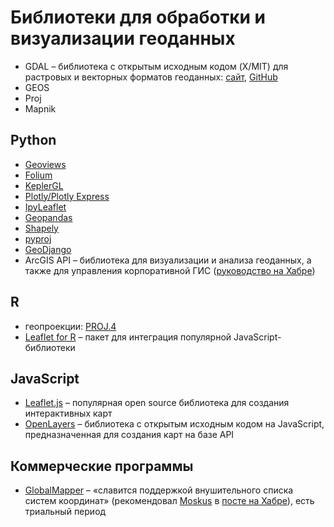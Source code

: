 # Библиотеки для обработки и визуализации геоданных

- GDAL – библиотека с открытым исходным кодом (X/MIT) для растровых и векторных форматов геоданных: [сайт](http://www.gdal.org/), [GitHub](https://github.com/OSGeo/gdal)
- GEOS
- Proj
- Mapnik

## Python
- [Geoviews](https://github.com/holoviz/geoviews)
- [Folium](https://python-visualization.github.io/folium/)
- [KeplerGL](https://kepler.gl/)
- [Plotly/Plotly Express](https://plotly.com/python/mapbox-layers/)
- [IpyLeaflet](https://ipyleaflet.readthedocs.io/en/latest/)
- [Geopandas](https://geopandas.org/)
- [Shapely](https://shapely.readthedocs.io/en/stable/manual.html)
- [pyproj](https://pyproj4.github.io/pyproj/stable/)
- [GeoDjango](https://docs.djangoproject.com/en/4.0/ref/contrib/gis/)
- ArcGIS API – библиотека для визуализации и анализа геоданных, а также для управления корпоративной ГИС ([руководство на Хабре](https://habr.com/ru/company/technoserv/blog/324124/))

## R
- геопроекции: [PROJ.4](http://trac.osgeo.org/proj/)
- [Leaflet for R](https://rstudio.github.io/leaflet/) – пакет для интеграция популярной JavaScript-библиотеки

## JavaScript
- [Leaflet.js](http://leafletjs.com/) – популярная open source библиотека для создания интерактивных карт
- [OpenLayers](https://openlayers.org/) – библиотека с открытым исходным кодом на JavaScript, предназначенная для создания карт на базе API

## Коммерческие программы
- [GlobalMapper](https://www.bluemarblegeo.com/global-mapper/) – «славится поддержкой внушительного списка систем координат» (рекомендовал [Moskus](https://habr.com/ru/users/Moskus/) в [посте на Хабре](https://habr.com/ru/post/235283/)), есть триальный период
